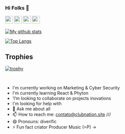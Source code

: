 
### Hi Folks 👋

<a href="https://www.linkedin.com/in/pauloboaventura/"><img src="https://img.shields.io/badge/linkedin-%230077B5.svg?&style=for-the-badge&logo=linkedin&logoColor=white" height=25></a> <a href="https://stackoverflow.com/users/9431571"><img src="https://img.shields.io/badge/stackoverflow-%23f48024.svg?&style=for-the-badge&logo=stackoverflow&logoColor=white" height=25></a> <a href="https://clubnation.site"><img src="https://img.shields.io/badge/Blog-%23070.svg?&style=for-the-badge&logo=stackoverflow&logoColor=white" height=25></a> <a href="mailto:contato@clubnation.site"><img src="https://img.shields.io/badge/email-%23f10.svg?&style=for-the-badge&logo=website&logoColor=white" height=25></a>

[![My github stats](https://github-readme-stats.vercel.app/api?username=pauloboaventura&count_private=true&bg_color=fff&text_color=0A2540&title_color=635BFF&hide=stars&custom_title=GitHub%20Stats)](https://github.com/pauloboaventura)


<!--
**PauloBoaventura/PauloBoaventura** is a ✨ _special_ ✨ repository because its `README.md` (this file) appears on your GitHub profile.

Here are some ideas to get you started:

- 🔭 I’m currently working on ...
- 🌱 I’m currently learning ...
- 👯 I’m looking to collaborate on ...
- 🤔 I’m looking for help with ...
- 💬 Ask me about ...
- 📫 How to reach me: ...
- 😄 Pronouns: ...
- ⚡ Fun fact: ...
-->
[![Top Langs](https://github-readme-stats.vercel.app/api/top-langs/?username=PauloBoaventura&langs_count=10)](https://github.com/pauloboaventura/)


## Trophies

[![trophy](https://github-profile-trophy.vercel.app/?username=PauloBoaventura&theme=white)](https://github.com/pauloboaventura)





<br>

- I'm currently working on Marketing & Cyber Security
- I'm currently learning React & Phyton 
- ’I’m looking to collaborate on projects inovations
- I'm looking for help with 
- 💬 Ask me about all
- 📫 How to reach me: contato@clubnation.site ///
- 😄 Pronouns: diverific
- ⚡ Fun fact criator Producer Music  (=P)
->
  
